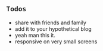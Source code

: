 ## `Todos`

- share with friends and family
- add it to your hypothetical blog
- yeah man this it.
- responsive on very small screens